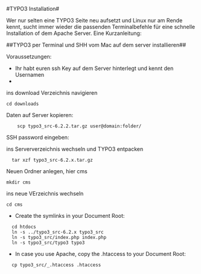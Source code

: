 #TYPO3 Installation#


Wer nur selten eine TYPO3 Seite neu aufsetzt und Linux nur am Rende kennt, sucht immer wieder die passenden Terminalbefehle für eine schnelle Installation of dem Apache Server. Eine Kurzanleitung:

##TYPO3 per Terminal und SHH vom Mac auf dem server installieren##

Voraussetzungen:
* Ihr habt euren ssh Key auf dem Server hinterlegt und kennt den Usernamen
* 

ins download Verzeichnis navigieren 
    
    cd downloads

Daten auf Server kopieren:

        scp typo3_src-6.2.2.tar.gz user@domain:folder/
        
        
SSH password eingeben: 


ins Serververzeichnis wechseln und TYPO3 entpacken

      tar xzf typo3_src-6.2.x.tar.gz
      
Neuen Ordner anlegen, hier cms

    mkdir cms

ins neue VErzeichnis wechseln

    cd cms
    
* Create the symlinks in your Document Root:

```
  cd htdocs
  ln -s ../typo3_src-6.2.x typo3_src
  ln -s typo3_src/index.php index.php
  ln -s typo3_src/typo3 typo3
```

* In case you use Apache, copy the .htaccess to your Document Root:

```
  cp typo3_src/_.htaccess .htaccess
```
